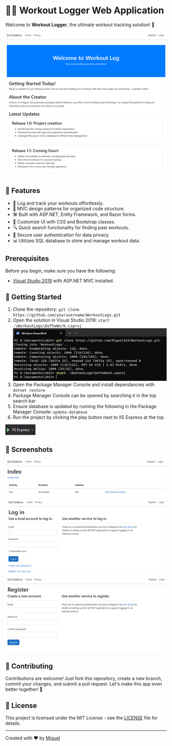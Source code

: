# 🏋️‍♀️ Workout Logger Web Application

Welcome to **Workout Logger**, the ultimate workout tracking solution! 🚀

![Workout Logger Preview](workout-logger-preview.png)

## 🌟 Features

- 💪 Log and track your workouts effortlessly.
- 🎯 MVC design patterns for organized code structure.
- 🛠️ Built with ASP.NET, Entity Framework, and Razor forms.
- 🎨 Customize UI with CSS and Bootstrap classes.
- 🔍 Quick search functionality for finding past workouts.
- 🔐 Secure user authentication for data privacy.
- 📊 Utilizes SQL database to store and manage workout data.

## Prerequisites

Before you begin, make sure you have the following:

- [Visual Studio 2019](https://visualstudio.microsoft.com/vs/) with ASP.NET MVC installed.

## 🚀 Getting Started

1. Clone the repository: `git clone https://github.com/yourusername/WorkoutLogs.git`
2. Open the solution in Visual Studio 2019: `start .\WorkoutLogs\DoTheWork.csproj`
![Screenshot Clone](Screenshots/clone.png)
3. Open the Package Manager Console and install dependancies with `dotnet restore`
4. Package Manager Console can be opened by searching it in the top search bar
5. Ensure database is updated by running the following in the Package Manager Console: `update-database`
6. Run the project by clicking the play button next to IIS Express at the top

![Screenshot IIS](Screenshots/IIS.png)

## 📸 Screenshots

![Screenshot 1](Screenshots/screenshot1.png)
![Screenshot 2](Screenshots/screenshot2.png)
![Screenshot 3](Screenshots/screenshot3.png)

## 🤝 Contributing

Contributions are welcome! Just fork this repository, create a new branch, commit your changes, and submit a pull request. Let's make this app even better together! 🤗

## 📝 License

This project is licensed under the MIT License - see the [LICENSE](LICENSE) file for details.

---

Created with ❤️ by [Miguel](https://github.com/Miguel619)
